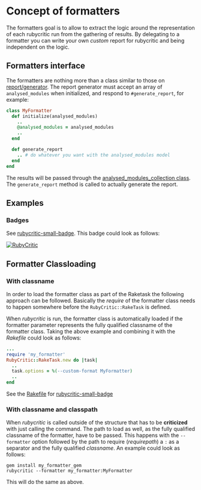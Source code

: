 # Concept of formatters

The formatters goal is to allow to extract the logic around the representation of each rubycritic run from the gathering of results.
By delegating to a formatter you can write your own *custom* report for rubycritic and being independent on the logic.

## Formatters interface

The formatters are nothing more than a class similar to those on [report/generator](/lib/rubycritic/generators).
The report generator must accept an array of `analysed_modules` when initialized, and respond to `#generate_report`, for example:

``` ruby
class MyFormatter
  def initialize(analysed_modules)
    ..
    @analysed_modules = analysed_modules
    ..
  end

  def generate_report
    .. # do whatever you want with the analysed_modules model
  end
end
```

The results will be passed through the [analysed_modules_collection class](/lib/rubycritic/core/analysed_modules_collection.rb).
The `generate_report` method is called to actually generate the report.

## Examples

### Badges

See [rubycritic-small-badge](https://github.com/MarcGrimme/rubycritic-small-badge/). This badge could look as follows:

[![RubyCritic](https://marcgrimme.github.io/rubycritic-small-badge/badges/rubycritic_badge_score.svg)](https://marcgrimme.github.io/rubycritic-small-badge/tmp/rubycritic/overview.html)

## Formatter Classloading

### With classname

In order to load the formatter class as part of the Raketask the following approach can be followed.
Basically the *require* of the formatter class needs to happen somewhere before the `RubyCritic::RakeTask` is defined.

When *rubycritic* is run, the formatter class is automatically loaded if the formatter parameter represents the fully qualified classname of the formatter class.
Taking the above example and combining it with the *Rakefile* could look as follows:

``` ruby Rakefile
...
require 'my_formatter'
RubyCritic::RakeTask.new do |task|
  ..
  task.options = %(--custom-format MyFormatter)
  ..
end
```

See the [Rakefile](https://github.com/MarcGrimme/repo-small-badge/blob/master/Rakefile#L14-L19) for [rubycritic-small-badge](https://github.com/MarcGrimme/rubycritic-small-badge/)

### With classname and classpath

When *rubycritic* is called outside of the structure that has to be **criticized** with just calling the command.
The path to load as well, as the fully qualified classname of the formatter, have to be passed.
This happens with the `--formatter` option followed by the path to require (*requirepath*) a `:` as a separator and the fully qualified *classname*.
An example could look as follows:

``` shell
gem install my_formatter_gem
rubycritic --formatter my_formatter:MyFormatter
```

This will do the same as above.
